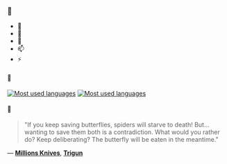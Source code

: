 ### 👋

- 🔭
- 🌱
- 💬
- 📫
- ⚡

#### 🧏

[![Most used languages](https://github-readme-stats-aynah.vercel.app/api/top-langs/?username=aynh&theme=solarized-dark&langs_count=6&layout=compact&hide_title=true)](https://github.com/anuraghazra/github-readme-stats#gh-dark-mode-only)
[![Most used languages](https://github-readme-stats-aynah.vercel.app/api/top-langs/?username=aynh&theme=solarized-light&langs_count=6&layout=compact&hide_title=true)](https://github.com/anuraghazra/github-readme-stats#gh-light-mode-only)

#### 💬

> "If you keep saving butterflies, spiders will starve to death! But... wanting to save them both is a contradiction. What would you rather do? Keep deliberating? The butterfly will be eaten in the meantime."

&mdash; [**Millions Knives**](https://myanimelist.net/character.php?q=Millions%20Knives&cat=character), [**Trigun**](https://myanimelist.net/search/all?q=Trigun&cat=all)
